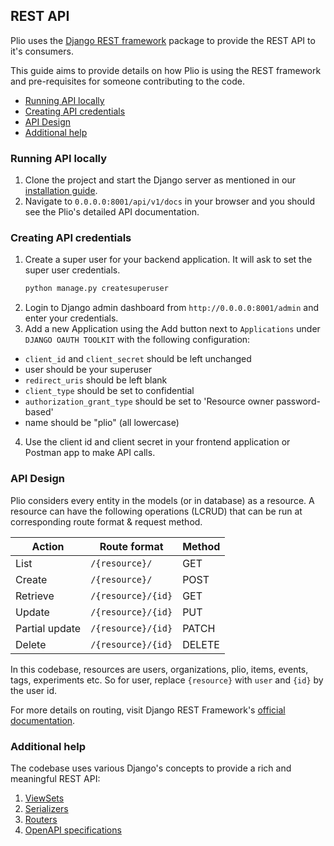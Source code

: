## REST API
Plio uses the [Django REST framework](https://www.django-rest-framework.org/) package to provide the REST API to it's consumers.

This guide aims to provide details on how Plio is using the REST framework and pre-requisites for someone contributing to the code.

  - [Running API locally](#running-api-locally)
  - [Creating API credentials](#creating-api-credentials)
  - [API Design](#api-design)
  - [Additional help](#additional-help)

### Running API locally
1. Clone the project and start the Django server as mentioned in our [installation guide](INSTALLATION.md).
2. Navigate to `0.0.0.0:8001/api/v1/docs` in your browser and you should see the Plio's detailed API documentation.

### Creating API credentials
1. Create a super user for your backend application. It will ask to set the super user credentials.
    ```sh
    python manage.py createsuperuser
    ```
2. Login to Django admin dashboard from `http://0.0.0.0:8001/admin` and enter your credentials.
  3. Add a new Application using the Add button next to `Applications` under `DJANGO OAUTH TOOLKIT` with the following configuration:
   - `client_id` and `client_secret` should be left unchanged
   - user should be your superuser
   - `redirect_uris` should be left blank
   - `client_type` should be set to confidential
   - `authorization_grant_type` should be set to 'Resource owner password-based'
   - name should be "plio" (all lowercase)
4. Use the client id and client secret in your frontend application or Postman app to make API calls.

### API Design
Plio considers every entity in the models (or in database) as a resource. A resource can have the following operations (LCRUD) that can be run at corresponding route format & request method.

| Action         | Route format       | Method |
|----------------|--------------------|--------|
| List           | `/{resource}/`     | GET    |
| Create         | `/{resource}/`     | POST   |
| Retrieve       | `/{resource}/{id}` | GET    |
| Update         | `/{resource}/{id}` | PUT    |
| Partial update | `/{resource}/{id}` | PATCH  |
| Delete         | `/{resource}/{id}` | DELETE |

In this codebase, resources are users, organizations, plio, items, events, tags, experiments etc. So for user, replace `{resource}` with `user` and `{id}` by the user id.

For more details on routing, visit Django REST Framework's [official documentation](https://www.django-rest-framework.org/api-guide/routers/).

### Additional help
The codebase uses various Django's concepts to provide a rich and meaningful REST API:
1. [ViewSets](https://www.django-rest-framework.org/api-guide/viewsets/)
2. [Serializers](https://www.django-rest-framework.org/api-guide/serializers/)
3. [Routers](https://www.django-rest-framework.org/api-guide/routers/)
4. [OpenAPI specifications](https://swagger.io/docs/specification/about/)
